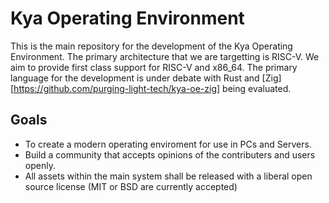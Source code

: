 # Kya Operating Environment
This is the main repository for the development of the Kya Operating Environment.  The primary architecture that we are targetting is RISC-V.  We aim to provide first class support for RISC-V and x86_64.  The primary language for the development is under debate with Rust and [Zig][https://github.com/purging-light-tech/kya-oe-zig] being evaluated.

## Goals
- To create a modern operating enviroment for use in PCs and Servers.
- Build a community that accepts opinions of the contributers and users openly.
- All assets within the main system shall be released with a liberal open source license (MIT or BSD are currently accepted)
